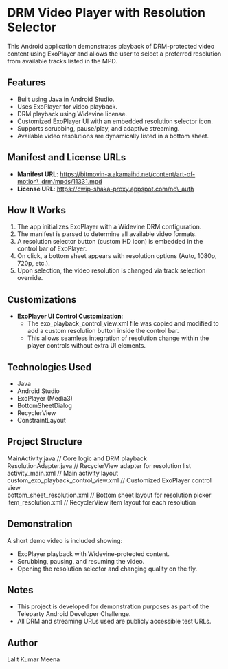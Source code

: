 # **DRM Video Player with Resolution Selector**

This Android application demonstrates playback of DRM-protected video content using ExoPlayer and allows the user to select a preferred resolution from available tracks listed in the MPD.

## **Features**

* Built using Java in Android Studio.  
* Uses ExoPlayer for video playback.  
* DRM playback using Widevine license.  
* Customized ExoPlayer UI with an embedded resolution selector icon.  
* Supports scrubbing, pause/play, and adaptive streaming.  
* Available video resolutions are dynamically listed in a bottom sheet.

## **Manifest and License URLs**

* **Manifest URL**: https://bitmovin-a.akamaihd.net/content/art-of-motion\_drm/mpds/11331.mpd  
* **License URL**: https://cwip-shaka-proxy.appspot.com/no\_auth

## **How It Works**

1. The app initializes ExoPlayer with a Widevine DRM configuration.  
2. The manifest is parsed to determine all available video formats.  
3. A resolution selector button (custom HD icon) is embedded in the control bar of ExoPlayer.  
4. On click, a bottom sheet appears with resolution options (Auto, 1080p, 720p, etc.).  
5. Upon selection, the video resolution is changed via track selection override.

## **Customizations**

* **ExoPlayer UI Control Customization**:  
  * The exo\_playback\_control\_view.xml file was copied and modified to add a custom resolution button inside the control bar.  
  * This allows seamless integration of resolution change within the player controls without extra UI elements.

## **Technologies Used**

* Java  
* Android Studio  
* ExoPlayer (Media3)  
* BottomSheetDialog  
* RecyclerView  
* ConstraintLayout

## **Project Structure**

MainActivity.java                    // Core logic and DRM playback  
ResolutionAdapter.java              // RecyclerView adapter for resolution list  
activity\_main.xml                   // Main activity layout  
custom\_exo\_playback\_control\_view.xml // Customized ExoPlayer control view  
bottom\_sheet\_resolution.xml         // Bottom sheet layout for resolution picker  
item\_resolution.xml                 // RecyclerView item layout for each resolution

## **Demonstration**

A short demo video is included showing:

* ExoPlayer playback with Widevine-protected content.  
* Scrubbing, pausing, and resuming the video.  
* Opening the resolution selector and changing quality on the fly.

## **Notes**

* This project is developed for demonstration purposes as part of the Teleparty Android Developer Challenge.  
* All DRM and streaming URLs used are publicly accessible test URLs.

## **Author**

Lalit Kumar Meena

